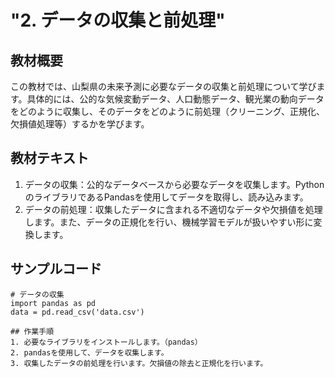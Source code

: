 # "2. データの収集と前処理"

## 教材概要
この教材では、山梨県の未来予測に必要なデータの収集と前処理について学びます。具体的には、公的な気候変動データ、人口動態データ、観光業の動向データをどのように収集し、そのデータをどのように前処理（クリーニング、正規化、欠損値処理等）するかを学びます。

## 教材テキスト
1. データの収集：公的なデータベースから必要なデータを収集します。PythonのライブラリであるPandasを使用してデータを取得し、読み込みます。
2. データの前処理：収集したデータに含まれる不適切なデータや欠損値を処理します。また、データの正規化を行い、機械学習モデルが扱いやすい形に変換します。

## サンプルコード
```
# データの収集
import pandas as pd
data = pd.read_csv('data.csv')

## 作業手順
1. 必要なライブラリをインストールします。（pandas）
2. pandasを使用して、データを収集します。
3. 収集したデータの前処理を行います。欠損値の除去と正規化を行います。